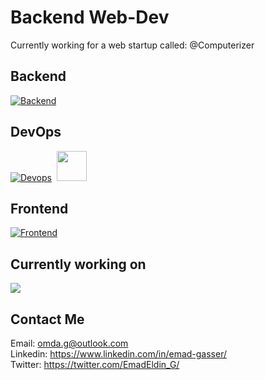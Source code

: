 # Backend Web-Dev
Currently working for a web startup called: @Computerizer




## Backend   
[![Backend](https://skillicons.dev/icons?i=python,django,postgres,nginx)](https://skillicons.dev)

## DevOps   
[![Devops](https://skillicons.dev/icons?i=docker,git,selenium)](https://skillicons.dev) &nbsp;<img src='https://avatars.githubusercontent.com/u/54465427?v=4' width='48'>


## Frontend   
[![Frontend](https://skillicons.dev/icons?i=html,css,js,bootstrap)](https://skillicons.dev) 

## Currently working on

<a href="https://github.com/Emad-Eldin-G/Cars-Heaven">
  <img align="center" src="https://github-readme-stats.vercel.app/api/pin/?username=Emad-Eldin-G&repo=Cars-Heaven&theme=vue-dark" />
</a>

## Contact Me

Email: <omda.g@outlook.com>  
Linkedin: <https://www.linkedin.com/in/emad-gasser/>  
Twitter: <https://twitter.com/EmadEldin_G/>



